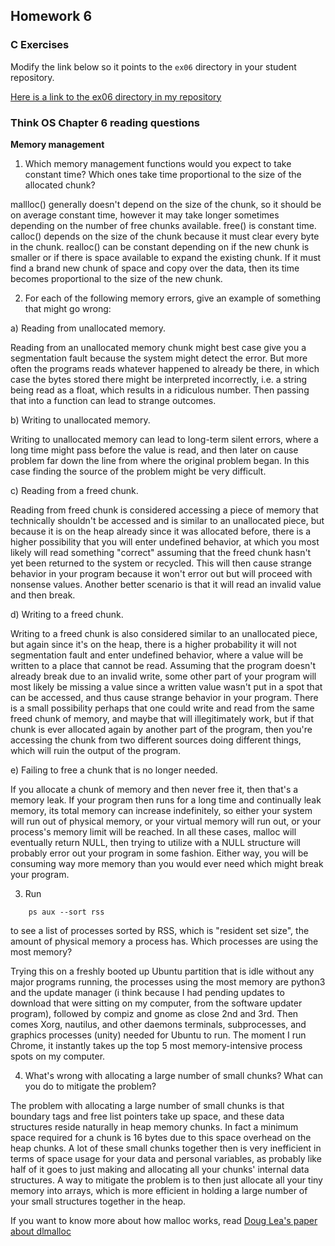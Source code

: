 ## Homework 6

### C Exercises

Modify the link below so it points to the `ex06` directory in your
student repository.

[Here is a link to the ex06 directory in my repository](https://github.com/kzhang8850/ExercisesInC/tree/master/exercises/ex06)

### Think OS Chapter 6 reading questions

**Memory management**

1) Which memory management functions would you expect to take constant time?
Which ones take time proportional to the size of the allocated chunk?

mallloc() generally doesn't depend on the size of the chunk, so it should be on average constant time, however it may take longer sometimes depending on the number of free chunks available. free() is constant time. calloc() depends on the size of the chunk because it must clear every byte in the chunk. realloc() can be constant depending on if the new chunk is smaller or if there is space available to expand the existing chunk. If it must find a brand new chunk of space and copy over the data, then its time becomes proportional to the size of the new chunk.

2) For each of the following memory errors, give an example of something that might go wrong:

a) Reading from unallocated memory.

Reading from an unallocated memory chunk might best case give you a segmentation fault because the system might detect the error. But more often the programs reads whatever happened to already be there, in which case the bytes stored there might be interpreted incorrectly, i.e. a string being read as a float, which results in a ridiculous number. Then passing that into a function can lead to strange outcomes.

b) Writing to unallocated memory.

Writing to unallocated memory can lead to long-term silent errors, where a long time might pass before the value is read, and then later on cause problem far down the line from where the original problem began. In this case finding the source of the problem might be very difficult.

c) Reading from a freed chunk.

Reading from freed chunk is considered accessing a piece of memory that technically shouldn't be accessed and is similar to an unallocated piece, but because it is on the heap already since it was allocated before, there is a higher possibility that you will enter undefined behavior, at which you most likely will read something "correct" assuming that the freed chunk hasn't yet been returned to the system or recycled. This will then cause strange behavior in your program because it won't error out but will proceed with nonsense values. Another better scenario is that it will read an invalid value and then break.

d) Writing to a freed chunk.

Writing to a freed chunk is also considered similar to an unallocated piece, but again since it's on the heap, there is a higher probability it will not segmentation fault and enter undefined behavior, where a value will be written to a place that cannot be read. Assuming that the program doesn't already break due to an invalid write, some other part of your program will most likely be missing a value since a written value wasn't put in a spot that can be accessed, and thus cause strange behavior in your program. There is a small possibility perhaps that one could write and read from the same freed chunk of memory, and maybe that will illegitimately work, but if that chunk is ever allocated again by another part of the program, then you're accessing the chunk from two different sources doing different things, which will ruin the output of the program.

e) Failing to free a chunk that is no longer needed.

If you allocate a chunk of memory and then never free it, then that's a memory leak. If your program then runs for a long time and continually leak memory, its total memory can increase indefinitely, so either your system will run out of physical memory, or your virtual memory will run out, or your process's memory limit will be reached. In all these cases, malloc will eventually return NULL, then trying to utilize with a NULL structure will probably error out your program in some fashion. Either way, you will be consuming way more memory than you would ever need which might break your program.


3) Run

```
    ps aux --sort rss
```

to see a list of processes sorted by RSS, which is "resident set size", the amount of physical
memory a process has.  Which processes are using the most memory?

Trying this on a freshly booted up Ubuntu partition that is idle without any major programs running, the processes using the most memory are python3 and the update manager (i think because I had pending updates to download that were sitting on my computer, from the software updater program), followed by compiz and gnome as close 2nd and 3rd. Then comes Xorg, nautilus, and other daemons terminals, subprocesses, and graphics processes (unity) needed for Ubuntu to run. The moment I run Chrome, it instantly takes up the top 5 most memory-intensive process spots on my computer.

4) What's wrong with allocating a large number of small chunks?  What can you do to mitigate the problem?

The problem with allocating a large number of small chunks is that boundary tags and free list pointers take up space, and these data structures reside naturally in heap memory chunks. In fact a minimum space required for a chunk is 16 bytes due to this space overhead on the heap chunks. A lot of these small chunks together then is very inefficient in terms of space usage for your data and personal variables, as probably like half of it goes to just making and allocating all your chunks' internal data structures. A way to mitigate the problem is to then just allocate all your tiny memory into arrays, which is more efficient in holding a large number of your small structures together in the heap.

If you want to know more about how malloc works, read
[Doug Lea's paper about dlmalloc](http://gee.cs.oswego.edu/dl/html/malloc.html)
